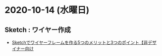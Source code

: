 # 2020-10-14 (水曜日)

## Sketch : ワイヤー作成

- [Sketchでワイヤーフレームを作る5つのメリットと3つのポイント【非デザイナー向け](https://rilaks.jp/blog/website-creation/sketch-wireframe/)

